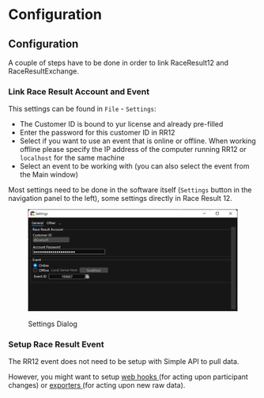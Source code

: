 # Configuration

## Configuration <a href="#configuration" id="configuration"></a>

A couple of steps have to be done in order to link RaceResult12 and RaceResultExchange.

### Link Race Result Account and Event <a href="#link-race-result-account-and-event" id="link-race-result-account-and-event"></a>

This settings can be found in `File` - `Settings`:

* The Customer ID is bound to yur license and already pre-filled
* Enter the password for this customer ID in RR12
* Select if you want to use an event that is online or offline. When working offline please specify the IP address of the computer running RR12 or `localhost` for the same machine
* Select an event to be working with (you can also select the event from the Main window)

Most settings need to be done in the software itself (`Settings` button in the navigation panel to the left), some settings directly in Race Result 12.

<figure><img src="../../.gitbook/assets/configuration_linkrr.png" alt=""><figcaption><p>Settings Dialog</p></figcaption></figure>

### Setup Race Result Event <a href="#setup-race-result-event" id="setup-race-result-event"></a>

The RR12 event does not need to be setup with Simple API to pull data.&#x20;

However, you might want to setup [web hooks ](webhooks.md)(for acting upon participant changes) or [exporters ](exporter.md)(for acting upon new raw data).&#x20;
